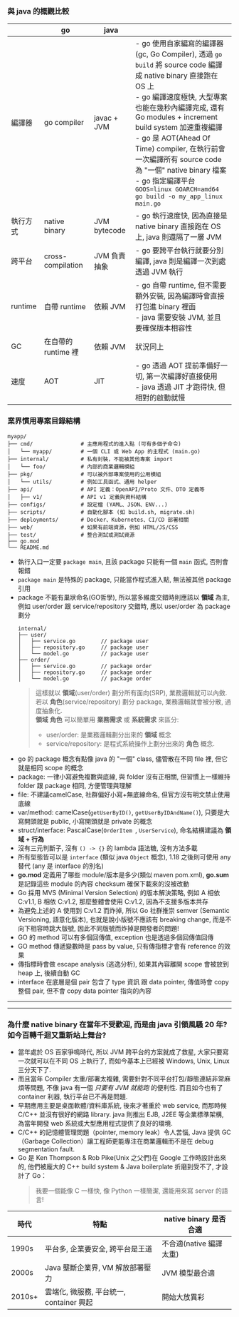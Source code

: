 ### 與 java 的概觀比較

|         | go                | java         |                                                                                                                                                                                                                                                                                                                                                   |
|---------|-------------------|--------------|---------------------------------------------------------------------------------------------------------------------------------------------------------------------------------------------------------------------------------------------------------------------------------------------------------------------------------------------------|
| 編譯器     | go compiler       | javac + JVM  | - go 使用自家編寫的編譯器(gc, Go Compiler), 透過 `go build` 將 source code 編譯成 native binary 直接跑在 OS 上 <br/> - go 編譯速度極快, 大型專案也能在幾秒內編譯完成, 還有 Go modules + increment build system 加速重複編譯 <br/> - go 是 AOT(Ahead Of Time) compiler, 在執行前會一次編譯所有 source code 為 "一個" native binary 檔案 <br/> - go 指定編譯平台 `GOOS=linux GOARCH=amd64 go build -o my_app_linux main.go` |
| 執行方式    | native binary     | JVM bytecode | - go 執行速度快, 因為直接是 native binary 直接跑在 OS 上, java 則還隔了一層 JVM                                                                                                                                                                                                                                                                                        |
| 跨平台     | cross-compilation | JVM 負責抽象     | - go 要跨平台執行就要分別編譯, java 則是編譯一次到處透過 JVM 執行                                                                                                                                                                                                                                                                                                         
| runtime | 自帶 runtime        | 依賴 JVM       | - go 自帶 runtime, 但不需要額外安裝, 因為編譯時會直接打包進 binary 裡面 <br/> - java 需要安裝 JVM, 並且要確保版本相容性                                                                                                                                                                                                                                                                |
| GC      | 在自帶的 runtime 裡    | 依賴 JVM       | 狀況同上                                                                                                                                                                                                                                                                                                                                              |
| 速度      | AOT               | JIT          | - go 透過 AOT 提前準備好一切, 第一次編譯好直接使用<br/> - java 透過 JIT 才跑得快, 但相對的啟動就慢                                                                                                                                                                                                                                                                                 |

### 業界慣用專案目錄結構

```
myapp/
├── cmd/               # 主應用程式的進入點 (可有多個子命令)
│   └── myapp/         # 一個 CLI 或 Web App 的主程式 (main.go)
├── internal/          # 私有封裝，不能被其他專案 import
│   └── foo/           # 內部的商業邏輯模組
├── pkg/               # 可以被外部專案使用的公用模組
│   └── utils/         # 例如工具函式、通用 helper
├── api/               # API 定義：OpenAPI/Proto 文件、DTO 定義等
│   ├── v1/            # API v1 定義與資料結構
├── configs/           # 設定檔 (YAML、JSON、ENV...)
├── scripts/           # 自動化腳本 (如 build.sh, migrate.sh)
├── deployments/       # Docker、Kubernetes、CI/CD 部署相關
├── web/               # 如果有前端資源，例如 HTML/JS/CSS
├── test/              # 整合測試或測試資源
├── go.mod
└── README.md
```

- 執行入口一定要 `package main`, 且該 package 只能有一個 `main` 函式, 否則會報錯
- `package main` 是特殊的 package, 只能當作程式進入點, 無法被其他 package 引用
- package 不能有巢狀命名(GO哲學), 所以當多維度交錯時則應該以 **領域** 為主, 例如 user/order 跟 service/repository 交錯時, 應以 user/order 為 package
  劃分
  ```
  internal/
  ├── user/
  │   ├── service.go        // package user
  │   ├── repository.go     // package user
  │   └── model.go          // package user
  ├── order/
  │   ├── service.go        // package order
  │   ├── repository.go     // package order
  │   └── model.go          // package order
  ```
  > 這樣就以 **領域**(user/order) 劃分所有面向(SRP), 業務邏輯就可以內斂. \
  > 若以 **角色**(service/repository) 劃分 package, 業務邏輯就會被分散, 過度抽象化. \
  > **領域** **角色** 可以簡單用 **業務需求** 或 **系統需求** 來區分:
  > - user/order: 是業務邏輯劃分出來的 **領域** 概念
  > - service/repository: 是程式系統操作上劃分出來的 **角色** 概念.
- go 的 package 概念有點像 java 的 "一個" class, 儘管散在不同 file 裡, 但它就是相同 scope 的概念
- package: 一律小寫避免複數與底線, 與 folder 沒有正相關, 但習慣上一樣維持 folder 跟 package 相同, 方便管理與理解
- file: 不建議camelCase, 社群偏好小寫+無底線命名, 但官方沒有明文禁止使用底線
- var/method: camelCase(`getUserByID()`, `getUserByIDAndName()`), 只要是大寫開頭就是 public, 小寫開頭就是 private 的概念
- struct/interface: PascalCase(`OrderItem `, `UserService`), 命名結構建議為 **領域 + 行為**
- 沒有三元判斷子, 沒有 `() -> {}` 的 lambda 語法糖, 沒有方法多載
- 所有型態皆可以是 `interface` (類似 java `Object` 概念), 1.18 之後則可使用 any 替代 (any 是 interface 的別名)
- **go.mod** 定義用了哪些 module/版本是多少(類似 maven pom.xml), **go.sum** 是記錄這些 module 的內容 checksum 確保下載來的沒被改動
- Go 採用 MVS (Minimal Version Selection) 的版本解決策略, 例如 A 相依 C:v1.1, B 相依 C:v1.2, 那麼整體會使用 C:v1.2, 因為不支援多版本共存
- 為避免上述的 A 使用到 C:v1.2 而炸掉, 所以 Go 社群推崇 semver (Semantic Versioning, 語意化版本), 也就是說小版號不應該有 breaking change,
  而是不向下相容時跳大版號, 因此不同版號而炸掉是開發者的問題!
- GO 的 method 可以有多個回傳值, exception 也是透過多個回傳值回傳
- GO method 傳遞變數時是 pass by value, 只有傳指標才會有 reference 的效果
- 傳指標時會做 escape analysis (逃逸分析), 如果其內容離開 scope 會被放到 heap 上, 後續自動 GC
- interface 在底層是個 pair 包含了 type 資訊 跟 data pointer, 傳值時會 copy 整個 pair, 但不會 copy data pointer 指向的內容

---



---

### 為什麼 native binary 在當年不受歡迎, 而是由 java 引領風騷 20 年? 如今百轉千迴又重新站上舞台?

- 當年處於 OS 百家爭鳴時代, 所以 JVM 跨平台的方案就成了救星, 大家只要寫一次就可以在不同 OS 上執行了, 而如今基本上已經被 Windows, Unix, Linux 三分天下了.
- 而且當年 Compiler 太重/部署太複雜, 需要針對不同平台打包/靜態連結非常麻煩等問題, 不像 java 有一個 *只要有 JVM 就能跑* 的便利性. 而且如今也有了
  container 利器, 執行平台已不再是問題.
- 早期應用主要是桌面軟體/資料庫系統, 後來才著重於 web service, 而那時候 C/C++ 並沒有很好的網路 library. java 則推出 EJB, J2EE 等企業標準架構, 為當年開發
  web 系統或大型應用程式提供了良好的環境.
- C/C++ 的記憶體管理問題（pointer, memory leak）令人苦惱, Java 提供 GC（Garbage Collection）讓工程師更能專注在商業邏輯而不是在 debug segmentation fault.
- Go 是 Ken Thompson & Rob Pike(Unix 之父們)在 Google 工作時設計出來的, 他們被龐大的 C++ build system & Java boilerplate 折磨到受不了, 才設計了 Go：
  > 我要一個能像 C 一樣快, 像 Python 一樣簡潔, 還能用來寫 server 的語言!

| 時代     | 特點                           | native binary 是否合適 |
|--------|------------------------------|--------------------|
| 1990s  | 平台多, 企業要安全, 跨平台是王道           | 不合適(native 編譯太重)   |
| 2000s  | Java 壟斷企業界, VM 解放部署壓力        | JVM 模型最合適          |
| 2010s+ | 雲端化, 微服務, 平台統一, container 興起 | 開始大放異彩             |